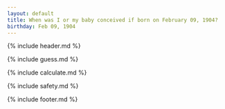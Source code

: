 ```yaml
---
layout: default
title: When was I or my baby conceived if born on February 09, 1904?
birthday: Feb 09, 1904
---
```


{% include header.md %}

{% include guess.md %}

{% include calculate.md %}

{% include safety.md %}

{% include footer.md %}




